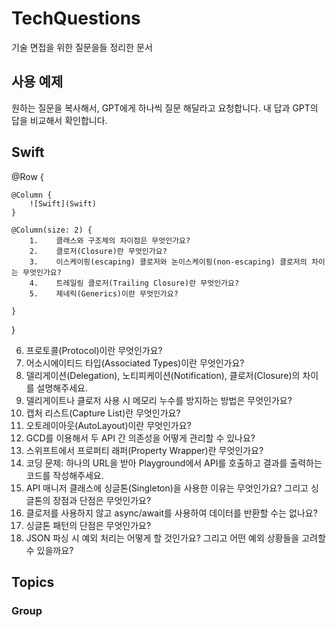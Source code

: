 # TechQuestions

기술 면접을 위한 질문을들 정리한 문서

## 사용 예제 

원하는 질문을 복사해서, GPT에게 하나씩 질문 해달라고 요청합니다. 
내 답과 GPT의 답을 비교해서 확인합니다. 

## Swift

@Row {
    
    @Column {
        ![Swift](Swift)
    }
    
    @Column(size: 2) {
        1.    클래스와 구조체의 차이점은 무엇인가요?
        2.    클로저(Closure)란 무엇인가요?
        3.    이스케이핑(escaping) 클로저와 논이스케이핑(non-escaping) 클로저의 차이는 무엇인가요?
        4.    트레일링 클로저(Trailing Closure)란 무엇인가요?
        5.    제네릭(Generics)이란 무엇인가요?

    }
} 

6.    프로토콜(Protocol)이란 무엇인가요?
7.    어소시에이티드 타입(Associated Types)이란 무엇인가요?
8.    델리게이션(Delegation), 노티피케이션(Notification), 클로저(Closure)의 차이를 설명해주세요.
9.    델리게이트나 클로저 사용 시 메모리 누수를 방지하는 방법은 무엇인가요?
10.    캡처 리스트(Capture List)란 무엇인가요?
11.    오토레이아웃(AutoLayout)이란 무엇인가요?
12.    GCD를 이용해서 두 API 간 의존성을 어떻게 관리할 수 있나요?
13.    스위프트에서 프로퍼티 래퍼(Property Wrapper)란 무엇인가요?
14.    코딩 문제: 하나의 URL을 받아 Playground에서 API를 호출하고 결과를 출력하는 코드를 작성해주세요.
15.    API 매니저 클래스에 싱글톤(Singleton)을 사용한 이유는 무엇인가요?
그리고 싱글톤의 장점과 단점은 무엇인가요?
16.    클로저를 사용하지 않고 async/await를 사용하여 데이터를 반환할 수는 없나요?
17.    싱글톤 패턴의 단점은 무엇인가요?
18.    JSON 파싱 시 예외 처리는 어떻게 할 것인가요?
그리고 어떤 예외 상황들을 고려할 수 있을까요?

## Topics

### <!--@START_MENU_TOKEN@-->Group<!--@END_MENU_TOKEN@-->


